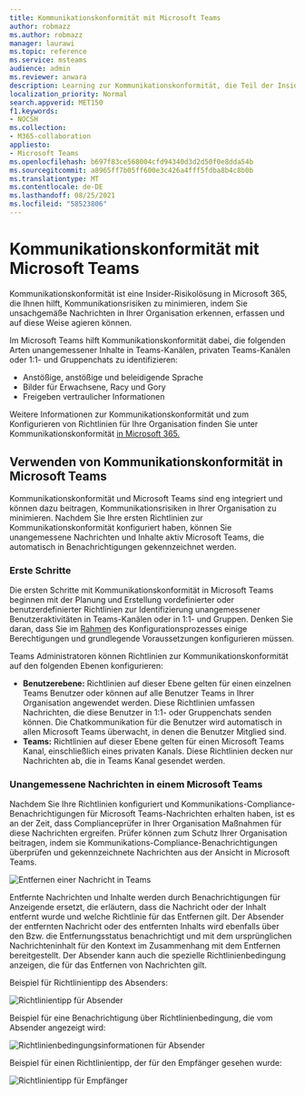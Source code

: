 ```yaml
---
title: Kommunikationskonformität mit Microsoft Teams
author: robmazz
ms.author: robmazz
manager: laurawi
ms.topic: reference
ms.service: msteams
audience: admin
ms.reviewer: anwara
description: Learning zur Kommunikationskonformität, die Teil der Insider-Risikolösungslösung ist, aus Microsoft Teams Perspektive (dies ist Teil der M365 Communication Compliance-Funktionalität).
localization_priority: Normal
search.appverid: MET150
f1.keywords:
- NOCSH
ms.collection:
- M365-collaboration
appliesto:
- Microsoft Teams
ms.openlocfilehash: b697f83ce568004cfd94340d3d2d50f0e8dda54b
ms.sourcegitcommit: a8965ff7b05ff600e3c426a4fff5fdba8b4c8b0b
ms.translationtype: MT
ms.contentlocale: de-DE
ms.lasthandoff: 08/25/2021
ms.locfileid: "58523806"
---
```

# <a name="communication-compliance-with-microsoft-teams"></a>Kommunikationskonformität mit Microsoft Teams

Kommunikationskonformität ist eine Insider-Risikolösung in Microsoft 365, die Ihnen hilft, Kommunikationsrisiken zu minimieren, indem Sie unsachgemäße Nachrichten in Ihrer Organisation erkennen, erfassen und auf diese Weise agieren können.

Im Microsoft Teams hilft Kommunikationskonformität [](/microsoft-365/compliance/communication-compliance-feature-reference) dabei, die folgenden Arten unangemessener Inhalte in Teams-Kanälen, privaten Teams-Kanälen oder 1:1- und Gruppenchats zu identifizieren:

- Anstößige, anstößige und beleidigende Sprache
- Bilder für Erwachsene, Racy und Gory
- Freigeben vertraulicher Informationen

Weitere Informationen zur Kommunikationskonformität und zum Konfigurieren von Richtlinien für Ihre Organisation finden Sie unter Kommunikationskonformität [in Microsoft 365.](/microsoft-365/compliance/communication-compliance)

## <a name="how-to-use-communication-compliance-in-microsoft-teams"></a>Verwenden von Kommunikationskonformität in Microsoft Teams

Kommunikationskonformität und Microsoft Teams sind eng integriert und können dazu beitragen, Kommunikationsrisiken in Ihrer Organisation zu minimieren. Nachdem Sie Ihre ersten Richtlinien zur Kommunikationskonformität konfiguriert haben, können Sie unangemessene Nachrichten und Inhalte aktiv Microsoft Teams, die automatisch in Benachrichtigungen gekennzeichnet werden.

### <a name="getting-started"></a>Erste Schritte

Die ersten Schritte mit Kommunikationskonformität in Microsoft Teams beginnen mit der Planung und Erstellung vordefinierter oder benutzerdefinierter Richtlinien zur Identifizierung unangemessener Benutzeraktivitäten in Teams-Kanälen oder in 1:1- und Gruppen. [](/microsoft-365/compliance/communication-compliance-plan) Denken Sie daran, dass Sie im [Rahmen](/microsoft-365/compliance/communication-compliance-configure) des Konfigurationsprozesses einige Berechtigungen und grundlegende Voraussetzungen konfigurieren müssen.

Teams Administratoren können Richtlinien zur Kommunikationskonformität auf den folgenden Ebenen konfigurieren:

- **Benutzerebene:** Richtlinien auf dieser Ebene gelten für einen einzelnen Teams Benutzer oder können auf alle Benutzer Teams in Ihrer Organisation angewendet werden. Diese Richtlinien umfassen Nachrichten, die diese Benutzer in 1:1- oder Gruppenchats senden können. Die Chatkommunikation für die Benutzer wird automatisch in allen Microsoft Teams überwacht, in denen die Benutzer Mitglied sind.
- **Teams:** Richtlinien auf dieser Ebene gelten für einen Microsoft Teams Kanal, einschließlich eines privaten Kanals. Diese Richtlinien decken nur Nachrichten ab, die in Teams Kanal gesendet werden.

### <a name="act-on-inappropriate-messages-in-microsoft-teams"></a>Unangemessene Nachrichten in einem Microsoft Teams

Nachdem Sie Ihre Richtlinien konfiguriert und Kommunikations-Compliance-Benachrichtigungen für Microsoft Teams-Nachrichten erhalten haben, ist es an der Zeit, dass Complianceprüfer in Ihrer Organisation Maßnahmen für diese Nachrichten ergreifen. Prüfer können zum Schutz Ihrer Organisation beitragen, indem sie Kommunikations-Compliance-Benachrichtigungen überprüfen und gekennzeichnete Nachrichten aus der Ansicht in Microsoft Teams.

![Entfernen einer Nachricht in Teams](./media/communication-compliance-remove-teams-message.png)

Entfernte Nachrichten und Inhalte werden durch Benachrichtigungen für Anzeigende ersetzt, die erläutern, dass die Nachricht oder der Inhalt entfernt wurde und welche Richtlinie für das Entfernen gilt. Der Absender der entfernten Nachricht oder des entfernten Inhalts wird ebenfalls über den Bzw. die Entfernungsstatus benachrichtigt und mit dem ursprünglichen Nachrichteninhalt für den Kontext im Zusammenhang mit dem Entfernen bereitgestellt. Der Absender kann auch die spezielle Richtlinienbedingung anzeigen, die für das Entfernen von Nachrichten gilt.

Beispiel für Richtlinientipp des Absenders:

![Richtlinientipp für Absender](./media/communication-compliance-warning-1.png)

Beispiel für eine Benachrichtigung über Richtlinienbedingung, die vom Absender angezeigt wird:

![Richtlinienbedingungsinformationen für Absender](./media/communication-compliance-warning-2.png)

Beispiel für einen Richtlinientipp, der für den Empfänger gesehen wurde:

![Richtlinientipp für Empfänger](./media/communication-compliance-warning-3.png)